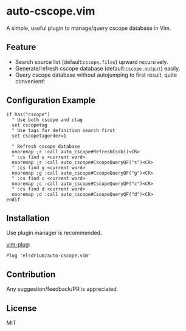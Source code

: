auto-cscope.vim
===============

A simple, useful plugin to manage/query cscope database in Vim.


Feature
-------

 - Search source list (default:`cscope.files`) upward recursively.
 - Generate/refresh cscope database (default:`cscope.output`) easily.
 - Query cscope database without autojumping to first result, quite convenient!


Configuration Example
--------------

```vim
if has("cscope")
  " Use both cscope and ctag
  set cscopetag
  " Use tags for definition search first
  set cscopetagorder=1

  " Refresh cscope database
  nnoremap ;r :call auto_cscope#RefreshCsdb()<CR>
  " :cs find s <current word>
  nnoremap ;s :call auto_cscope#CscopeQueryQF("s")<CR>
  " :cs find g <current word>
  nnoremap ;g :call auto_cscope#CscopeQueryQF("g")<CR>
  " :cs find c <current word>
  nnoremap ;c :call auto_cscope#CscopeQueryQF("c")<CR>
  " :cs find d <current word>
  nnoremap ;d :call auto_cscope#CscopeQueryQF("d")<CR>
endif
```


Installation
------------

Use plugin manager is recommended.

[vim-plug](https://github.com/junegunn/vim-plug):
```vim
Plug 'elsdrium/auto-cscope.vim'
```

Contribution
------------

Any suggestion/feedback/PR is appreciated.


License
-------
MIT
